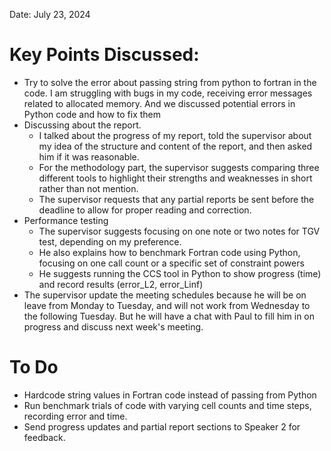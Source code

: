 Date: July 23, 2024

# Key Points Discussed: 
 - Try to solve the error about passing string from python to fortran in the code. I am struggling with bugs in my code, receiving error messages related to allocated memory. And we discussed potential errors in Python code and how to fix them
- Discussing about the report. 
	- I talked about the progress of my report, told the supervisor about my idea of the structure and content of the report, and then asked him if it was reasonable. 
	- For the methodology part, the supervisor suggests comparing three different tools to highlight their strengths and weaknesses in short rather than not mention. 
	- The supervisor requests that any partial reports be sent before the deadline to allow for proper reading and correction. 
- Performance testing
    - The supervisor suggests focusing on one note or two notes for TGV test, depending on my preference.
    - He also explains how to benchmark Fortran code using Python, focusing on one call count or a specific set of constraint powers 
    - He suggests running the CCS tool in Python to show progress (time) and record results (error_L2, error_Linf)
- The supervisor update the meeting schedules because he will be on leave from Monday to Tuesday, and will not work from Wednesday to the following Tuesday. But he will have a chat with Paul to fill him in on progress and discuss next week's meeting.  
# To Do 
- Hardcode string values in Fortran code instead of passing from Python    
- Run benchmark trials of code with varying cell counts and time steps, recording error and time.
- Send progress updates and partial report sections to Speaker 2 for feedback.